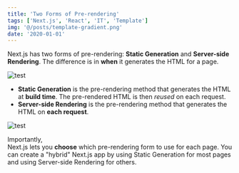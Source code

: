 ```yaml
---
title: 'Two Forms of Pre-rendering'
tags: ['Next.js', 'React', 'IT', 'Template']
img: '@/posts/template-gradient.png'
date: '2020-01-01'
---
```


Next.js has two forms of pre-rendering: **Static Generation** and **Server-side Rendering**. The difference is in **when** it generates the HTML for a page.

![test](/template-gradient.png)

- **Static Generation** is the pre-rendering method that generates the HTML at **build time**. The pre-rendered HTML is then _reused_ on each request.
- **Server-side Rendering** is the pre-rendering method that generates the HTML on **each request**.

![test](/template-gradient.png)

Importantly,  
Next.js lets you **choose** which pre-rendering form to use for each page. You can create a "hybrid" Next.js app by using Static Generation for most pages and using Server-side Rendering for others.